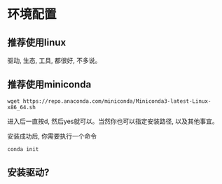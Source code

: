 # 环境配置



## 推荐使用linux

驱动, 生态, 工具, 都很好, 不多说。





## 推荐使用miniconda

```shell
wget https://repo.anaconda.com/miniconda/Miniconda3-latest-Linux-x86_64.sh
```

进入后一直按d, 然后yes就可以。当然你也可以指定安装路径, 以及其他事宜。

安装成功后, 你需要执行一个命令

```shell
conda init
```









## 安装驱动?

